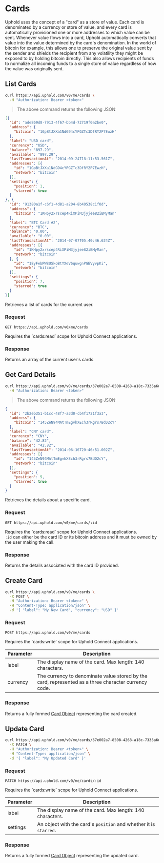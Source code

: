 # Cards
Uphold uses the concept of a "card" as a store of value. Each card is denominated by a currency or store of value, and every card is automatically provisioned one or more addresses to which value can be sent. Whenever value flows into a card, Uphold automatically converts that value into the value determined by the card's denomination. In the world of bitcoin for example, this allows one to preserve the original value sent by the sender and shields the recipient from any volatility they might be exposed to by holding bitcoin directly. This also allows recipients of funds to normalize all incoming funds to a single store of value regardless of how the value was originally sent.

## List Cards

```bash
curl https://api.uphold.com/v0/me/cards \
  -H "Authorization: Bearer <token>"
```

> The above command returns the following JSON:

```json
[{
  "id": "ade869d8-7913-4f67-bb4d-72719f0a2be0",
  "address": {
    "bitcoin": "1GpBtJXXa1NdG94cYPGZTc3DfRY2P7EwzH"
  },
  "label": "USD card",
  "currency": "USD",
  "balance": "897.29",
  "available": "897.29",
  "lastTransactionAt": "2014-09-24T18:11:53.561Z",
  "addresses": [{
    "id": "1GpBtJXXa1NdG94cYPGZTc3DfRY2P7EwzH",
    "network": "bitcoin"
  }],
  "settings": {
    "position": 1,
    "starred": true
  }
}, {
  "id": "91380a1f-c6f1-4d81-a204-8b40538c1f0d",
  "address": {
    "bitcoin": "1KHpy2xrscep4RiXPiM3jyjee82iBMyMan"
  },
  "label": "BTC Card #2",
  "currency": "BTC",
  "balance": "0.00",
  "available": "0.00",
  "lastTransactionAt": "2014-07-07T05:40:46.624Z",
  "addresses": [{
    "id": "1KHpy2xrscep4RiXPiM3jyjee82iBMyMan",
    "network": "bitcoin"
  }, {
    "id": "18yFebPW8USkoBtYXeV6quwgnPGEVyvpKi",
    "network": "bitcoin"
  }],
  "settings": {
    "position": 7,
    "starred": true
  }
}]
```

Retrieves a list of cards for the current user.

### Request
`GET https://api.uphold.com/v0/me/cards`
<aside class="notice">Requires the `cards:read` scope for Uphold Connect applications.</aside>

### Response
Returns an array of the current user's cards.

## Get Card Details

```bash
curl https://api.uphold.com/v0/me/cards/37e002a7-8508-4268-a18c-7335a6ddf24b \
  -H "Authorization: Bearer <token>"
```

> The above command returns the following JSON:

```json
{
  "id": "2b2eb351-b1cc-48f7-a3d0-cb4f1721f3a3",
  "address": {
    "bitcoin": "145ZeN94MAtTmEgvhXEch3rRgrs7BdD2cY"
  },
  "label": "CNY card",
  "currency": "CNY",
  "balance": "42.82",
  "available": "42.82",
  "lastTransactionAt": "2014-06-16T20:46:51.002Z",
  "addresses": [{
    "id": "145ZeN94MAtTmEgvhXEch3rRgrs7BdD2cY",
    "network": "bitcoin"
  }],
  "settings": {
    "position": 5,
    "starred": true
  }
}
```

Retrieves the details about a specific card.

### Request
`GET https://api.uphold.com/v0/me/cards/:id`
<aside class="notice">Requires the `cards:read` scope for Uphold Connect applications.</aside>

<aside class="notice">
  <code>:id</code> can either be the card ID or its bitcoin address and it must be owned by the user making the call.
</aside>

### Response
Returns the details associated with the card ID provided.

## Create Card

```bash
curl https://api.uphold.com/v0/me/cards \
  -X POST \
  -H "Authorization: Bearer <token>" \
  -H "Content-Type: application/json" \
  -d '{ "label": "My New Card", "currency": "USD" }'
```

### Request
`POST https://api.uphold.com/v0/me/cards`
<aside class="notice">Requires the `cards:write` scope for Uphold Connect applications.</aside>

Parameter | Description
--------- | ----------------------------------------------------------------------------------------------------
label     | The display name of the card. Max length: 140 characters.
currency  | The currency to denominate value stored by the card, represented as a three character currency code.

### Response
Returns a fully formed [Card Object](#card-object) representing the card created.

## Update Card

```bash
curl https://api.uphold.com/v0/me/cards/37e002a7-8508-4268-a18c-7335a6ddf24b \
  -X PATCH \
  -H "Authorization: Bearer <token>" \
  -H "Content-Type: application/json" \
  -d '{ "label": "My Updated Card" }'
```

### Request
`PATCH https://api.uphold.com/v0/me/cards/:id`
<aside class="notice">Requires the `cards:write` scope for Uphold Connect applications.</aside>

Parameter | Description
--------- | -----------------------------------------------------------------
label     | The display name of the card. Max length: 140 characters.
settings  | An object with the card's `position` and whether it is `starred`.

### Response
Returns a fully formed [Card Object](#card-object) representing the updated card.
